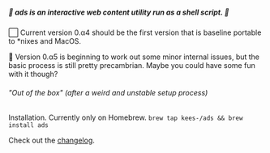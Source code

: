 ##### 🐚 ads is an interactive web content utility run as a shell script. 🐚

⬜️ Current version 0.α4 should be the first version that is baseline portable to *nixes and MacOS.

🔳 Version 0.α5 is beginning to work out some minor internal issues, but the basic process is still pretty precambrian. Maybe you could have some fun with it though?


###### "Out of the box" (after a weird and unstable setup process)

Installation. Currently only on Homebrew. `brew tap kees-/ads && brew install ads`

Check out the [changelog](CHANGELOG.md).
